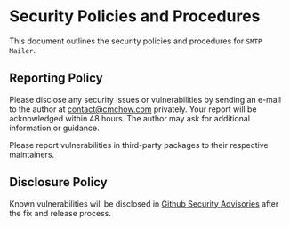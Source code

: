 # Security Policies and Procedures

This document outlines the security policies and procedures for `SMTP Mailer`.

## Reporting Policy

Please disclose any security issues or vulnerabilities by sending an e-mail to the author at [contact@cmchow.com](mailto:contact@cmchow.com) privately. Your report will be acknowledged within 48 hours. The author may ask for additional information or guidance.

Please report vulnerabilities in third-party packages to their respective maintainers.

## Disclosure Policy

Known vulnerabilities will be disclosed in [Github Security Advisories](https://github.com/ecmchow/smtp-mailer/security/advisories) after the fix and release process.
